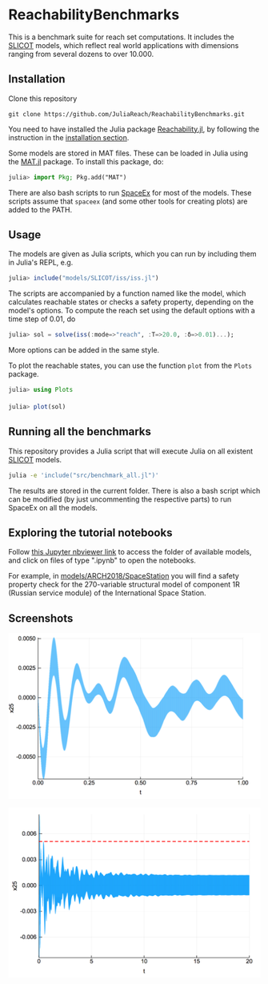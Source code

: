 # ReachabilityBenchmarks

This is a benchmark suite for reach set computations. It includes the [SLICOT](http://slicot.org/20-site/126-benchmark-examples-for-model-reduction) models, which reflect real world applications with dimensions ranging from several dozens to over 10.000. 

## Installation

Clone this repository

```
git clone https://github.com/JuliaReach/ReachabilityBenchmarks.git
```

You need to have installed the Julia package [Reachability.jl](https://github.com/JuliaReach/Reachability.jl),
by following the instruction in the [installation section](https://github.com/JuliaReach/Reachability.jl#installing).

Some models are stored in MAT files. These can be loaded in Julia using the [MAT.jl](https://github.com/JuliaIO/MAT.jl) package. To install this package, do:

```julia
julia> import Pkg; Pkg.add("MAT")
```

There are also bash scripts to run [SpaceEx](http://spaceex.imag.fr/) for most of the models.
These scripts assume that `spaceex` (and some other tools for creating plots) are added to the PATH.

## Usage

The models are given as Julia scripts, which you can run by including them in
Julia's REPL, e.g.

```julia
julia> include("models/SLICOT/iss/iss.jl")
```

The scripts are accompanied by a function named like the model, which calculates
reachable states or checks a safety property, depending on the model's options.
To compute the reach set using the default options with a time step of 0.01, do

```julia
julia> sol = solve(iss(:mode=>"reach", :T=>20.0, :δ=>0.01)...);
```

More options can be added in the same style.

To plot the reachable states, you can use the function `plot` from the `Plots`
package.

```julia
julia> using Plots

julia> plot(sol)
```

## Running all the benchmarks

This repository provides a Julia script that will execute Julia on all existent
[SLICOT](http://slicot.org/20-site/126-benchmark-examples-for-model-reduction) models.
```bash
julia -e 'include("src/benchmark_all.jl")'
```
The results are stored in the current folder.
There is also a bash script which can be modified (by just uncommenting the
respective parts) to run SpaceEx on all the models.

## Exploring the tutorial notebooks

Follow [this Jupyter nbviewer link](https://nbviewer.jupyter.org/github/JuliaReach/ReachabilityBenchmarks/tree/master/models/) to access the folder of available models, and click on files of type ".ipynb" to open the notebooks.

For example, in [models/ARCH2018/SpaceStation](https://nbviewer.jupyter.org/github/JuliaReach/ReachabilityBenchmarks/blob/master/models/ARCH2018/SpaceStation/ISS.ipynb) you will find a safety property check for the 270-variable structural model of component 1R (Russian service module) of the International Space Station.

## Screenshots

![buildingT1](models/ARCH2018/Building/buildingT1.png)

![buildingT20](models/ARCH2018/Building/buildingT20.png )
